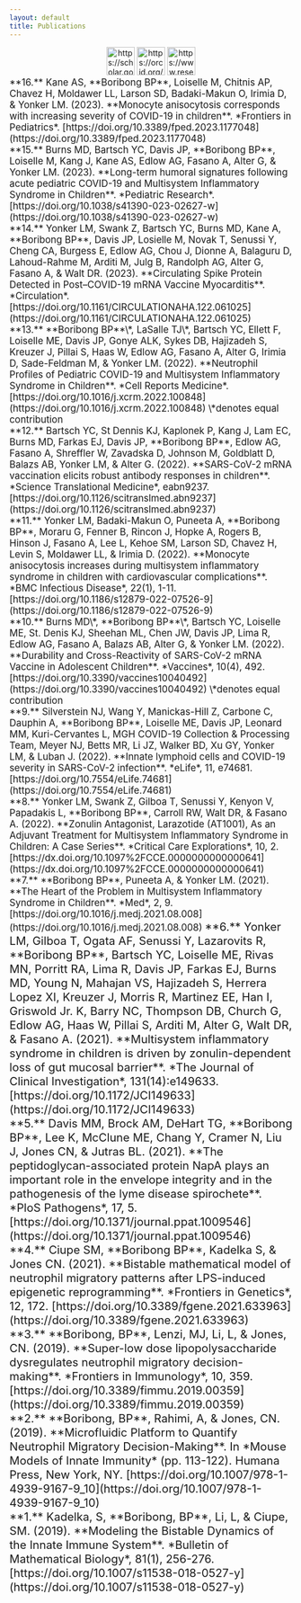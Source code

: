 ```yaml
---
layout: default
title: Publications
---
```


<center><a href="https://scholar.google.com/citations?user=SpJNsxYAAAAJ&hl=en"><img src="/images/google-scholar-icon.png" alt="https://scholar.google.com/citations?user=SpJNsxYAAAAJ&hl=en" title="https://scholar.google.com/citations?user=SpJNsxYAAAAJ&hl=en" width="50" height="50" /></a>
<a href="https://orcid.org/0000-0003-1297-6337"><img src="/images/orcid-icon.png" alt="https://orcid.org/0000-0003-1297-6337" title="https://orcid.org/0000-0003-1297-6337" width="50" height="50" /></a>
<a href="https://www.researchgate.net/profile/Brittany_Boribong"><img src="/images/researchgate-icon.png" alt="https://www.researchgate.net/profile/Brittany_Boribong" title="https://www.researchgate.net/profile/Brittany_Boribong" width="50" height="50" /></a>
</center>

<span style="font-size:1.2em">
**16.** Kane AS, **Boribong BP**, Loiselle M, Chitnis AP, Chavez H, Moldawer LL, Larson SD, Badaki-Makun O, Irimia D, & Yonker LM. (2023). **Monocyte anisocytosis corresponds with increasing severity of COVID-19 in children**. *Frontiers in Pediatrics*. [https://doi.org/10.3389/fped.2023.1177048](https://doi.org/10.3389/fped.2023.1177048)
</span>
<br>

<span style="font-size:1.2em">
**15.** Burns MD, Bartsch YC, Davis JP, **Boribong BP**, Loiselle M, Kang J, Kane AS, Edlow AG, Fasano A, Alter G, & Yonker LM.  (2023). **Long-term humoral signatures following acute pediatric COVID-19 and Multisystem Inflammatory Syndrome in Children**. *Pediatric Research*. [https://doi.org/10.1038/s41390-023-02627-w](https://doi.org/10.1038/s41390-023-02627-w)
</span>
<br>

<span style="font-size:1.2em">
**14.** Yonker LM, Swank Z, Bartsch YC, Burns MD, Kane A, **Boribong BP**, Davis JP, Losielle M, Novak T, Senussi Y, Cheng CA, Burgess E, Edlow AG, Chou J, Dionne A, Balaguru D, Lahoud-Rahme M, Arditi M, Julg B, Randolph AG, Alter G, Fasano A, & Walt DR. (2023). **Circulating Spike Protein Detected in Post–COVID-19 mRNA Vaccine Myocarditis**. *Circulation*. [https://doi.org/10.1161/CIRCULATIONAHA.122.061025](https://doi.org/10.1161/CIRCULATIONAHA.122.061025)
</span>
<br>

<span style="font-size:1.2em">
**13.** **Boribong BP**\*, LaSalle TJ\*, Bartsch YC, Ellett F, Loiselle ME, Davis JP, Gonye ALK, Sykes DB, Hajizadeh S, Kreuzer J, Pillai S, Haas W, Edlow AG, Fasano A, Alter G, Irimia D, Sade-Feldman M, & Yonker LM. (2022). **Neutrophil Profiles of Pediatric COVID-19 and Multisystem Inflammatory Syndrome in Children**. *Cell Reports Medicine*. [https://doi.org/10.1016/j.xcrm.2022.100848](https://doi.org/10.1016/j.xcrm.2022.100848) \*denotes equal contribution
</span>
<br>

<span style="font-size:1.2em">
**12.** Bartsch YC, St Dennis KJ, Kaplonek P, Kang J, Lam EC, Burns MD, Farkas EJ, Davis JP, **Boribong BP**, Edlow AG, Fasano A, Shreffler W, Zavadska D, Johnson M, Goldblatt D, Balazs AB, Yonker LM, & Alter G. (2022). **SARS-CoV-2 mRNA vaccination elicits robust antibody responses in children**. *Science Translational Medicine*, eabn9237. [https://doi.org/10.1126/scitranslmed.abn9237](https://doi.org/10.1126/scitranslmed.abn9237)
</span>
<br>

<span style="font-size:1.2em">
**11.** Yonker LM, Badaki-Makun O, Puneeta A, **Boribong BP**, Moraru G, Fenner B, Rincon J, Hopke A, Rogers B, Hinson J, Fasano A, Lee L, Kehoe SM, Larson SD, Chavez H, Levin S, Moldawer LL, & Irimia D. (2022). **Monocyte anisocytosis increases during multisystem inflammatory syndrome in children with cardiovascular complications**. *BMC Infectious Disease*, 22(1), 1-11. [https://doi.org/10.1186/s12879-022-07526-9](https://doi.org/10.1186/s12879-022-07526-9)
</span>
<br>

<span style="font-size:1.2em">
**10.** Burns MD\*, **Boribong BP**\*, Bartsch YC, Loiselle ME, St. Denis KJ, Sheehan ML, Chen JW, Davis JP, Lima R, Edlow AG, Fasano A, Balazs AB, Alter G, & Yonker LM. (2022). **Durability and Cross-Reactivity of SARS-CoV-2 mRNA Vaccine in Adolescent Children**. *Vaccines*, 10(4), 492. [https://doi.org/10.3390/vaccines10040492](https://doi.org/10.3390/vaccines10040492) \*denotes equal contribution
</span>
<br>
 
<span style="font-size:1.2em">
**9.** Silverstein NJ, Wang Y, Manickas-Hill Z, Carbone C, Dauphin A, **Boribong BP**, Loiselle ME, Davis JP, Leonard MM, Kuri-Cervantes L, MGH COVID-19 Collection & Processing Team, Meyer NJ, Betts MR, Li JZ, Walker BD, Xu GY, Yonker LM, & Luban J. (2022). **Innate lymphoid cells and COVID-19 severity in SARS-CoV-2 infection**. *eLife*, 11, e74681. [https://doi.org/10.7554/eLife.74681](https://doi.org/10.7554/eLife.74681)
</span>
<br>
  
<span style="font-size:1.2em">
**8.** Yonker LM, Swank Z, Gilboa T, Senussi Y, Kenyon V, Papadakis L, **Boribong BP**, Carroll RW, Walt DR, & Fasano A. (2022). **Zonulin Antagonist, Larazotide (AT1001), As an Adjuvant Treatment for Multisystem Inflammatory Syndrome in Children: A Case Series**. *Critical Care Explorations*, 10, 2. [https://dx.doi.org/10.1097%2FCCE.0000000000000641](https://dx.doi.org/10.1097%2FCCE.0000000000000641)
</span>
<br>
  
<span style="font-size:1.2em">
**7.** **Boribong BP**, Puneeta A, & Yonker LM. (2021). **The Heart of the Problem in Multisystem Inflammatory Syndrome in Children**. *Med*, 2, 9. [https://doi.org/10.1016/j.medj.2021.08.008](https://doi.org/10.1016/j.medj.2021.08.008)

  
<span style="font-size:1.2em">
**6.** Yonker LM, Gilboa T, Ogata AF, Senussi Y, Lazarovits R, **Boribong BP**, Bartsch YC, Loiselle ME, Rivas MN, Porritt RA, Lima R, Davis JP, Farkas EJ, Burns MD, Young N, Mahajan VS, Hajizadeh S, Herrera Lopez XI, Kreuzer J, Morris R, Martinez EE, Han I, Griswold Jr. K, Barry NC, Thompson DB, Church G, Edlow AG, Haas W, Pillai S, Arditi M, Alter G, Walt DR, & Fasano A. (2021). **Multisystem inflammatory syndrome in children is driven by zonulin-dependent loss of gut mucosal barrier**. *The Journal of Clinical Investigation*, 131(14):e149633. [https://doi.org/10.1172/JCI149633](https://doi.org/10.1172/JCI149633)
</span>
<br>
  
<span style="font-size:1.2em">
**5.** Davis MM, Brock AM, DeHart TG, **Boribong BP**, Lee K, McClune ME, Chang Y, Cramer N, Liu J, Jones CN, & Jutras BL. (2021). **The peptidoglycan-associated protein NapA plays an important role in the envelope integrity and in the pathogenesis of the lyme disease spirochete**. *PloS Pathogens*, 17, 5. [https://doi.org/10.1371/journal.ppat.1009546](https://doi.org/10.1371/journal.ppat.1009546)
</span>
<br>
  
<span style="font-size:1.2em">
**4.** Ciupe SM, **Boribong BP**, Kadelka S, & Jones CN. (2021). **Bistable mathematical model of neutrophil migratory patterns after LPS-induced epigenetic reprogramming**. *Frontiers in Genetics*, 12, 172. [https://doi.org/10.3389/fgene.2021.633963](https://doi.org/10.3389/fgene.2021.633963)
</span>
<br>
  
<span style="font-size:1.2em">
**3.** **Boribong, BP**, Lenzi, MJ, Li, L, & Jones, CN. (2019). **Super-low dose lipopolysaccharide dysregulates neutrophil migratory decision-making**. *Frontiers in Immunology*, 10, 359. [https://doi.org/10.3389/fimmu.2019.00359](https://doi.org/10.3389/fimmu.2019.00359)
</span>
<br>
  
<span style="font-size:1.2em">
**2.** **Boribong, BP**, Rahimi, A, & Jones, CN. (2019). **Microfluidic Platform to Quantify Neutrophil Migratory Decision-Making**. In *Mouse Models of Innate Immunity* (pp. 113-122). Humana Press, New York, NY. [https://doi.org/10.1007/978-1-4939-9167-9_10](https://doi.org/10.1007/978-1-4939-9167-9_10)
</span>
<br>
  
<span style="font-size:1.2em">
**1.** Kadelka, S, **Boribong, BP**, Li, L, & Ciupe, SM. (2019). **Modeling the Bistable Dynamics of the Innate Immune System**. *Bulletin of Mathematical Biology*, 81(1), 256-276. [https://doi.org/10.1007/s11538-018-0527-y](https://doi.org/10.1007/s11538-018-0527-y)
</span>
